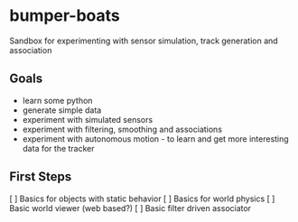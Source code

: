 # bumper-boats
Sandbox for experimenting with sensor simulation, track generation and association

## Goals
 * learn some python
 * generate simple data
 * experiment with simulated sensors
 * experiment with filtering, smoothing and associations
 * experiment with autonomous motion - to learn and get more interesting data for the tracker
 
 ## First Steps
 [ ] Basics for objects with static behavior
 [ ] Basics for world physics
 [ ] Basic world viewer (web based?)
 [ ] Basic filter driven associator
